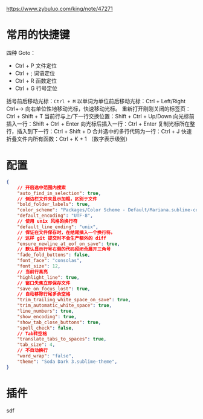 <https://www.zybuluo.com/king/note/47271>

# 常用的快捷键

四种 Goto：
- Ctrl + P 文件定位
- Ctrl + ; 词语定位
- Ctrl + R 函数定位
- Ctrl + G 行号定位

括号前后移动光标：`Ctrl + M`
以单词为单位前后移动光标：Ctrl + Left/Right
Ctrl+→ 向右单位性地移动光标，快速移动光标。
重新打开刚刚关闭的标签页：Ctrl + Shift + T
当前行与上/下一行交换位置：Shift + Ctrl + Up/Down
向光标前插入一行：Shift + Ctrl + Enter
向光标后插入一行：Ctrl + Enter
复制光标所在整行，插入到下一行：Ctrl + Shift + D
合并选中的多行代码为一行：Ctrl + J
快速折叠文件内所有函数：Ctrl + K + 1 （数字表示级别）

# 配置

```json
{
    // 开启选中范围内搜索
    "auto_find_in_selection": true,
    // 侧边栏文件夹显示加粗，区别于文件
    "bold_folder_labels": true,
    "color_scheme": "Packages/Color Scheme - Default/Mariana.sublime-color-scheme",
    "default_encoding": "UTF-8",
    // 使用 unix 风格的换行符
    "default_line_ending": "unix",
    // 保证在文件保存时，在结尾插入一个换行符。
    // 这样 git 提交时不会生产额外的 diff
    "ensure_newline_at_eof_on_save": true,
    // 默认显示行号右侧的代码段闭合展开三角号
    "fade_fold_buttons": false,
    "font_face": "consolas",
    "font_size": 12,
    // 当前行高亮
    "highlight_line": true,
    // 窗口失焦立即保存文件
    "save_on_focus_lost": true,
    // 自动移除行尾多余空格
    "trim_trailing_white_space_on_save": true,
    "trim_automatic_white_space": true,
    "line_numbers": true,
    "show_encoding": true,
    "show_tab_close_buttons": true,
    "spell_check": false,
    // Tab转空格
    "translate_tabs_to_spaces": true,
    "tab_size": 4,
    // 不自动换行
    "word_wrap": "false",
    "theme": "Soda Dark 3.sublime-theme",
}
```

# 插件

sdf
